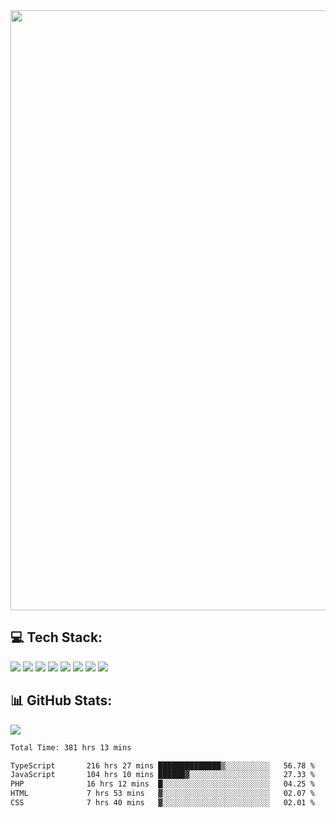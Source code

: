 <img style='width: 100vw' src='./hcampos_gradient.png'>

## 💻 Tech Stack:

![](https://img.shields.io/badge/next%20js-000000?style=for-the-badge&logo=nextdotjs&logoColor=white) ![](https://img.shields.io/badge/Tailwind_CSS-38B2AC?style=for-the-badge&logo=tailwind-css&logoColor=white) ![](https://img.shields.io/badge/React_Query-FF4154?style=for-the-badge&logo=React_Query&logoColor=white) ![](https://img.shields.io/badge/React-20232A?style=for-the-badge&logo=react&logoColor=61DAFB) ![](https://img.shields.io/badge/TypeScript-007ACC?style=for-the-badge&logo=typescript&logoColor=white) ![](https://img.shields.io/badge/JavaScript-323330?style=for-the-badge&logo=javascript&logoColor=F7DF1E) ![](https://img.shields.io/badge/Prisma-3982CE?style=for-the-badge&logo=Prisma&logoColor=white) ![](https://img.shields.io/badge/Supabase-181818?style=for-the-badge&logo=supabase&logoColor=white)

## 📊 GitHub Stats:

![](https://github-readme-stats.vercel.app/api?username=Sakoutecher&show_icons=true&count_private=true&&bg_color=70,11998e,38ef7d&title_color=fff&text_color=fff&icon_color=fff&hide_border=true)<br/>

<!--START_SECTION:waka-->

```txt
Total Time: 381 hrs 13 mins

TypeScript       216 hrs 27 mins ██████████████▒░░░░░░░░░░   56.78 %
JavaScript       104 hrs 10 mins ██████▓░░░░░░░░░░░░░░░░░░   27.33 %
PHP              16 hrs 12 mins  █░░░░░░░░░░░░░░░░░░░░░░░░   04.25 %
HTML             7 hrs 53 mins   ▓░░░░░░░░░░░░░░░░░░░░░░░░   02.07 %
CSS              7 hrs 40 mins   ▓░░░░░░░░░░░░░░░░░░░░░░░░   02.01 %
```

<!--END_SECTION:waka-->
